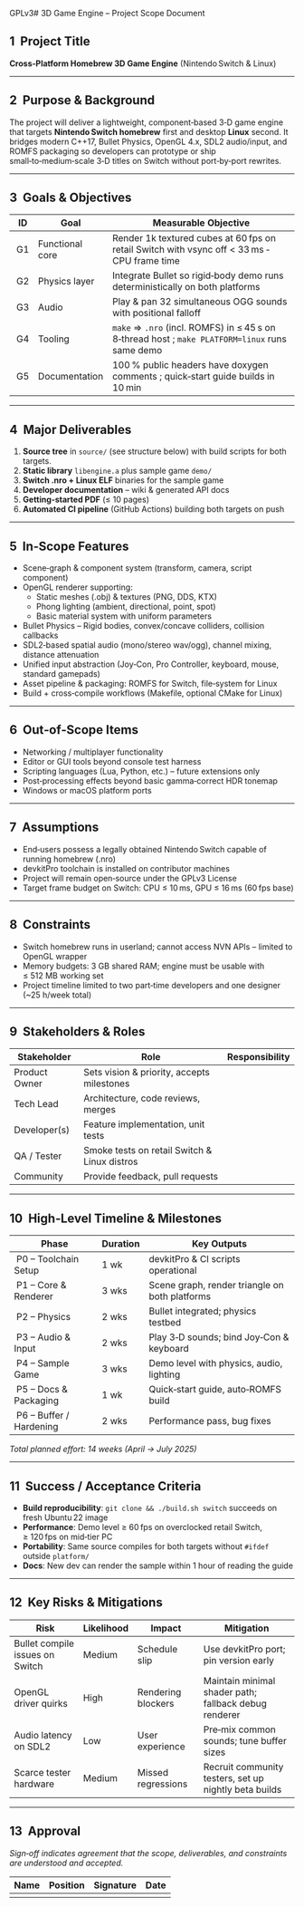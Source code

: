 GPLv3# 3D Game Engine – Project Scope Document

## 1  Project Title
**Cross‑Platform Homebrew 3D Game Engine** (Nintendo Switch & Linux)

---
## 2  Purpose & Background
The project will deliver a lightweight, component‑based 3‑D game engine that targets **Nintendo Switch homebrew** first and desktop **Linux** second.  It bridges modern C++17, Bullet Physics, OpenGL 4.x, SDL2 audio/input, and ROMFS packaging so developers can prototype or ship small‑to‑medium‑scale 3‑D titles on Switch without port‑by‑port rewrites.

---
## 3  Goals & Objectives
| ID | Goal | Measurable Objective |
|----|------|----------------------|
| G1 | Functional core | Render 1k textured cubes at 60 fps on retail Switch with vsync off < 33 ms ‑ CPU frame time |
| G2 | Physics layer | Integrate Bullet so rigid‑body demo runs deterministically on both platforms |
| G3 | Audio | Play & pan 32 simultaneous OGG sounds with positional falloff |
| G4 | Tooling | `make` ⇒ `.nro` (incl. ROMFS) in ≤ 45 s on 8‑thread host ; `make PLATFORM=linux` runs same demo |
| G5 | Documentation | 100 % public headers have doxygen comments ; quick‑start guide builds in 10 min |

---
## 4  Major Deliverables
1. **Source tree** in `source/` (see structure below) with build scripts for both targets.
2. **Static library** `libengine.a` plus sample game `demo/`
3. **Switch .nro + Linux ELF** binaries for the sample game
4. **Developer documentation** – wiki & generated API docs
5. **Getting‑started PDF** (≤ 10 pages)
6. **Automated CI pipeline** (GitHub Actions) building both targets on push

---
## 5  In‑Scope Features
* Scene‑graph & component system (transform, camera, script component)
* OpenGL renderer supporting:
  * Static meshes (.obj) & textures (PNG, DDS, KTX)
  * Phong lighting (ambient, directional, point, spot)
  * Basic material system with uniform parameters
* Bullet Physics – Rigid bodies, convex/concave colliders, collision callbacks
* SDL2‑based spatial audio (mono/stereo wav/ogg), channel mixing, distance attenuation
* Unified input abstraction (Joy‑Con, Pro Controller, keyboard, mouse, standard gamepads)
* Asset pipeline & packaging: ROMFS for Switch, file‑system for Linux
* Build + cross‑compile workflows (Makefile, optional CMake for Linux)

---
## 6  Out‑of‑Scope Items
* Networking / multiplayer functionality
* Editor or GUI tools beyond console test harness
* Scripting languages (Lua, Python, etc.) – future extensions only
* Post‑processing effects beyond basic gamma‑correct HDR tonemap
* Windows or macOS platform ports

---
## 7  Assumptions
* End‑users possess a legally obtained Nintendo Switch capable of running homebrew (.nro)
* devkitPro toolchain is installed on contributor machines
* Project will remain open‑source under the GPLv3 License
* Target frame budget on Switch: CPU ≤ 10 ms, GPU ≤ 16 ms (60 fps base)

---
## 8  Constraints
* Switch homebrew runs in userland; cannot access NVN APIs – limited to OpenGL wrapper
* Memory budgets: 3 GB shared RAM; engine must be usable with ≤ 512 MB working set
* Project timeline limited to two part‑time developers and one designer (~25 h/week total)

---
## 9  Stakeholders & Roles
| Stakeholder | Role | Responsibility |
|-------------|------|----------------|
| Product Owner | Sets vision & priority, accepts milestones |
| Tech Lead | Architecture, code reviews, merges |
| Developer(s) | Feature implementation, unit tests |
| QA / Tester | Smoke tests on retail Switch & Linux distros |
| Community | Provide feedback, pull requests |

---
## 10  High‑Level Timeline & Milestones
| Phase | Duration | Key Outputs |
|-------|----------|-------------|
| P0 – Toolchain Setup | 1 wk | devkitPro & CI scripts operational |
| P1 – Core & Renderer | 3 wks | Scene graph, render triangle on both platforms |
| P2 – Physics | 2 wks | Bullet integrated; physics testbed |
| P3 – Audio & Input | 2 wks | Play 3‑D sounds; bind Joy‑Con & keyboard |
| P4 – Sample Game | 3 wks | Demo level with physics, audio, lighting |
| P5 – Docs & Packaging | 1 wk | Quick‑start guide, auto‑ROMFS build |
| P6 – Buffer / Hardening | 2 wks | Performance pass, bug fixes |

_Total planned effort: 14 weeks (April → July 2025)_

---
## 11  Success / Acceptance Criteria
* **Build reproducibility**: `git clone && ./build.sh switch` succeeds on fresh Ubuntu 22 image
* **Performance**: Demo level ≥ 60 fps on overclocked retail Switch, ≥ 120 fps on mid‑tier PC
* **Portability**: Same source compiles for both targets without `#ifdef` outside `platform/`
* **Docs**: New dev can render the sample within 1 hour of reading the guide

---
## 12  Key Risks & Mitigations
| Risk | Likelihood | Impact | Mitigation |
|------|-----------|--------|-----------|
| Bullet compile issues on Switch | Medium | Schedule slip | Use devkitPro port; pin version early |
| OpenGL driver quirks | High | Rendering blockers | Maintain minimal shader path; fallback debug renderer |
| Audio latency on SDL2 | Low | User experience | Pre‑mix common sounds; tune buffer sizes |
| Scarce tester hardware | Medium | Missed regressions | Recruit community testers, set up nightly beta builds |

---
## 13  Approval
*Sign‑off indicates agreement that the scope, deliverables, and constraints are understood and accepted.*

| Name | Position | Signature | Date |
|------|----------|-----------|------|
|  |  |  |  |


